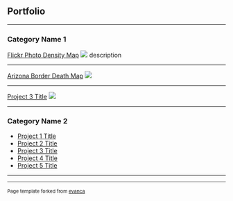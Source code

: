 ## Portfolio

---

### Category Name 1 

[Flickr Photo Density Map](/Portfolio/Maps/FLickr)
<img src="images/Flickr_Map.png"/>
description

---
[Arizona Border Death Map](/Portfolio/Maps/Arizona-Migration)
<img src="images/Arizona_Map.png"/>

---
[Project 3 Title](http://example.com/)
<img src="lab9"/>

---

### Category Name 2

- [Project 1 Title](http://example.com/)
- [Project 2 Title](http://example.com/)
- [Project 3 Title](http://example.com/)
- [Project 4 Title](http://example.com/)
- [Project 5 Title](http://example.com/)

---




---
<p style="font-size:11px">Page template forked from <a href="https://github.com/evanca/quick-portfolio">evanca</a></p>
<!-- Remove above link if you don't want to attibute -->
